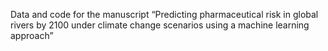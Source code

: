 Data and code for the manuscript “Predicting pharmaceutical risk in global rivers by 2100 under climate change scenarios using a machine learning approach”

